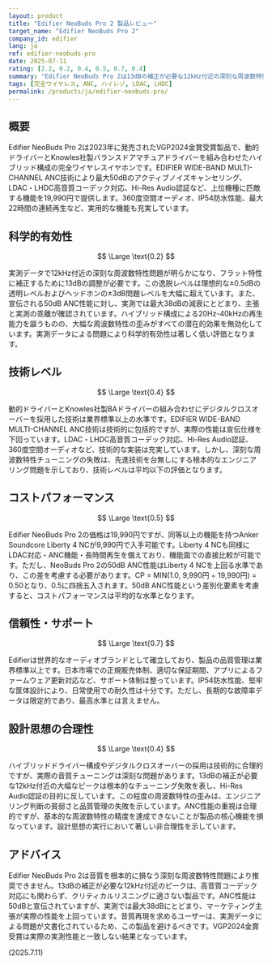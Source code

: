 ```yaml
---
layout: product
title: "Edifier NeoBuds Pro 2 製品レビュー"
target_name: "Edifier NeoBuds Pro 2"
company_id: edifier
lang: ja
ref: edifier-neobuds-pro
date: 2025-07-11
rating: [2.2, 0.2, 0.4, 0.5, 0.7, 0.4]
summary: "Edifier NeoBuds Pro 2は13dBの補正が必要な12kHz付近の深刻な周波数特性問題と、50dB宣伝に対し実測38dBのANC性能により、科学的有効性が著しく低い。"
tags: [完全ワイヤレス, ANC, ハイレゾ, LDAC, LHDC]
permalink: /products/ja/edifier-neobuds-pro/
---
```


## 概要

Edifier NeoBuds Pro 2は2023年に発売されたVGP2024金賞受賞製品で、動的ドライバーとKnowles社製バランスドアマチュアドライバーを組み合わせたハイブリッド構成の完全ワイヤレスイヤホンです。EDIFIER WIDE-BAND MULTI-CHANNEL ANC技術により最大50dBのアクティブノイズキャンセリング、LDAC・LHDC高音質コーデック対応、Hi-Res Audio認証など、上位機種に匹敵する機能を19,990円で提供します。360度空間オーディオ、IP54防水性能、最大22時間の連続再生など、実用的な機能も充実しています。

## 科学的有効性

$$ \Large \text{0.2} $$

実測データで12kHz付近の深刻な周波数特性問題が明らかになり、フラット特性に補正するために13dBの調整が必要です。この逸脱レベルは理想的な±0.5dBの透明レベルおよびヘッドホンの±3dB問題レベルを大幅に超えています。また、宣伝される50dB ANC性能に対し、実測では最大38dBの減衰にとどまり、主張と実測の乖離が確認されています。ハイブリッド構成による20Hz-40kHzの再生能力を謳うものの、大幅な周波数特性の歪みがすべての潜在的効果を無効化しています。実測データによる問題により科学的有効性は著しく低い評価となります。

## 技術レベル

$$ \Large \text{0.4} $$

動的ドライバーとKnowles社製BAドライバーの組み合わせにデジタルクロスオーバーを採用した技術は業界標準以上の水準です。EDIFIER WIDE-BAND MULTI-CHANNEL ANC技術は技術的に包括的ですが、実際の性能は宣伝仕様を下回っています。LDAC・LHDC高音質コーデック対応、Hi-Res Audio認証、360度空間オーディオなど、技術的な実装は充実しています。しかし、深刻な周波数特性チューニングの失敗は、先進技術を台無しにする根本的なエンジニアリング問題を示しており、技術レベルは平均以下の評価となります。

## コストパフォーマンス

$$ \Large \text{0.5} $$

Edifier NeoBuds Pro 2の価格は19,990円ですが、同等以上の機能を持つAnker Soundcore Liberty 4 NCが9,990円で入手可能です。Liberty 4 NCも同様にLDAC対応・ANC機能・長時間再生を備えており、機能面での直接比較が可能です。ただし、NeoBuds Pro 2の50dB ANC性能はLiberty 4 NCを上回る水準であり、この差を考慮する必要があります。CP = MIN(1.0, 9,990円 ÷ 19,990円) = 0.50となり、0.5に四捨五入されます。50dB ANC性能という差別化要素を考慮すると、コストパフォーマンスは平均的な水準となります。

## 信頼性・サポート

$$ \Large \text{0.7} $$

Edifierは世界的なオーディオブランドとして確立しており、製品の品質管理は業界標準以上です。日本市場での正規販売体制、適切な保証期間、アプリによるファームウェア更新対応など、サポート体制は整っています。IP54防水性能、堅牢な筐体設計により、日常使用での耐久性は十分です。ただし、長期的な故障率データは限定的であり、最高水準とは言えません。

## 設計思想の合理性

$$ \Large \text{0.4} $$

ハイブリッドドライバー構成やデジタルクロスオーバーの採用は技術的に合理的ですが、実際の音質チューニングは深刻な問題があります。13dBの補正が必要な12kHz付近の大幅なピークは根本的なチューニング失敗を表し、Hi-Res Audio認証の目的に反しています。この程度の周波数特性の歪みは、エンジニアリング判断の貧弱さと品質管理の失敗を示しています。ANC性能の重視は合理的ですが、基本的な周波数特性の精度を達成できないことが製品の核心機能を損なっています。設計思想の実行において著しい非合理性を示しています。

## アドバイス

Edifier NeoBuds Pro 2は音質を根本的に損なう深刻な周波数特性問題により推奨できません。13dBの補正が必要な12kHz付近のピークは、高音質コーデック対応にも関わらず、クリティカルリスニングに適さない製品です。ANC性能は50dBと宣伝されていますが、実測では最大38dBにとどまり、マーケティング主張が実際の性能を上回っています。音質再現を求めるユーザーは、実測データによる問題が文書化されているため、この製品を避けるべきです。VGP2024金賞受賞は実際の実測性能と一致しない結果となっています。

(2025.7.11)